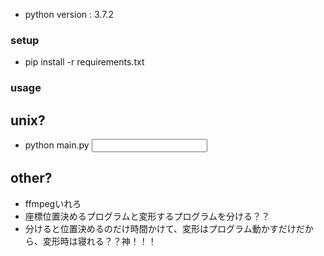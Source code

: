 * python version : 3.7.2

### setup
* pip install -r requirements.txt

### usage
## unix?
* python main.py <input file name> <output file name>

## other?
* ffmpegいれろ
* 座標位置決めるプログラムと変形するプログラムを分ける？？
* 分けると位置決めるのだけ時間かけて、変形はプログラム動かすだけだから、変形時は寝れる？？神！！！
